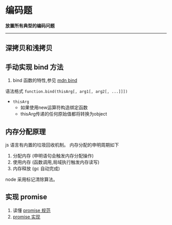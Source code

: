 # 编码题

**放置所有典型的编码问题**

----

## 深拷贝和浅拷贝


## 手动实现 bind 方法
1. bind 函数的特性,参见 [mdn bind](https://developer.mozilla.org/zh-CN/docs/Web/JavaScript/Reference/Global_Objects/Function/bind)

语法格式 `function.bind(thisArg[, arg1[, arg2[, ...]]])`
* `thisArg`
    * 如果使用new运算符构造绑定函数
    * thisArg传递的任何原始值都将转换为object


## 内存分配原理
js 语言有内置的垃圾回收机制。
内存分配的申明周期如下
1. 分配内存 (申明语句会触发内存分配操作)
2. 使用内存 (函数调用,局域执行触发内存读写)
3. 内存释放 (gc 自动完成)

node 采用标记清除算法。

## 实现 promise
1. 读懂 [promise 规范](http://www.ituring.com.cn/article/66566)
2. [promise 实现 ](https://zhuanlan.zhihu.com/p/25178630)